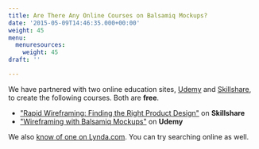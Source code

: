 ```yaml
---
title: Are There Any Online Courses on Balsamiq Mockups?
date: '2015-05-09T14:46:35.000+00:00'
weight: 45
menu:
  menuresources:
    weight: 45
draft: ''

---
```


We have partnered with two online education sites, [Udemy](//udemy.com) and [Skillshare](//skillshare.com), to create the following courses. Both are **free**.


* ["Rapid Wireframing: Finding the Right Product Design"](https://www.skillshare.com/classes/design/Rapid-Wireframing-Finding-the-Right-Product-Design/1947996659) on **Skillshare**
* ["Wireframing with Balsamiq Mockups"](https://www.udemy.com/wireframing-with-balsamiq-mockups/) on **Udemy**

We also [know of one on Lynda.com](http://www.lynda.com/Balsamiq-Mockups-tutorials/UX-Design-Tools-Balsamiq-Mockups/172857-2.html). You can try searching online as well.